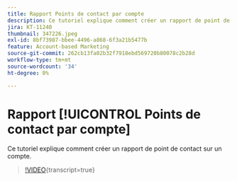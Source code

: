```yaml
---
title: Rapport Points de contact par compte
description: Ce tutoriel explique comment créer un rapport de point de contact sur un compte.
jira: KT-11240
thumbnail: 347226.jpeg
exl-id: 8bf73987-bbee-4496-a868-6f3a21b5477b
feature: Account-based Marketing
source-git-commit: 262cb13fa02b32f7918ebd569720b80078c2b28d
workflow-type: tm+mt
source-wordcount: '34'
ht-degree: 0%

---
```


# Rapport [!UICONTROL Points de contact par compte]

Ce tutoriel explique comment créer un rapport de point de contact sur un compte.

>[!VIDEO](https://video.tv.adobe.com/v/3422314/?learn=on&captions=fre_fr){transcript=true}

